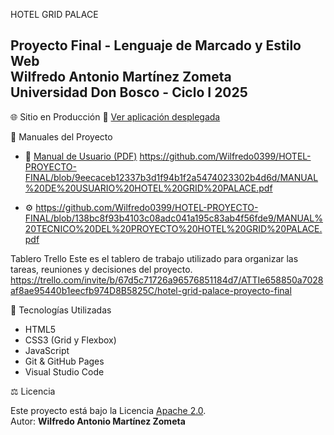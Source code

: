  HOTEL GRID PALACE

**Proyecto Final - Lenguaje de Marcado y Estilo Web**  
**Wilfredo Antonio Martínez Zometa**  
Universidad Don Bosco - Ciclo I 2025
---
🌐 Sitio en Producción
🔗 [Ver aplicación desplegada](https://wilfredo0399.github.io/HOTEL-PROYECTO-FINAL/)

📄 Manuales del Proyecto

- 📘 [Manual de Usuario (PDF)](MANUAL_DE_USUARIO_HOTEL_GRID_PALACE.pdf)
https://github.com/Wilfredo0399/HOTEL-PROYECTO-FINAL/blob/9eecaceb12337b3d1f94b1f2a5474023302b4d6d/MANUAL%20DE%20USUARIO%20HOTEL%20GRID%20PALACE.pdf

 - ⚙️ https://github.com/Wilfredo0399/HOTEL-PROYECTO-FINAL/blob/138bc8f93b4103c08adc041a195c83ab4f56fde9/MANUAL%20TECNICO%20DEL%20PROYECTO%20HOTEL%20GRID%20PALACE.pdf

Tablero Trello
Este es el tablero de trabajo utilizado para organizar las tareas, reuniones y decisiones del proyecto.
https://trello.com/invite/b/67d5c71726a96576851184d7/ATTIe658850a7028af8ae95440b1eecfb974D8B5825C/hotel-grid-palace-proyecto-final

🚀 Tecnologías Utilizadas

- HTML5
- CSS3 (Grid y Flexbox)
- JavaScript
- Git & GitHub Pages
- Visual Studio Code

⚖️ Licencia

Este proyecto está bajo la Licencia [Apache 2.0](https://www.apache.org/licenses/LICENSE-2.0).  
Autor: **Wilfredo Antonio Martínez Zometa**

